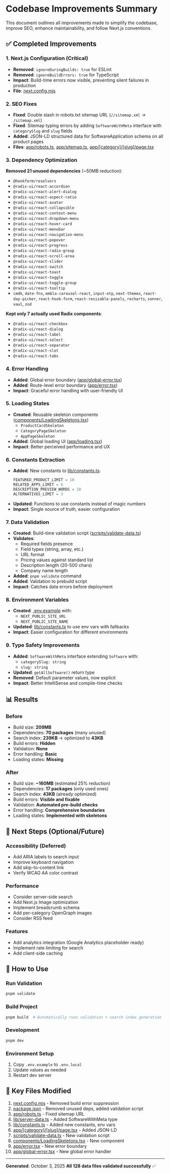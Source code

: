 # Codebase Improvements Summary

This document outlines all improvements made to simplify the codebase, improve SEO, enhance maintainability, and follow Next.js conventions.

## ✅ Completed Improvements

### 1. **Next.js Configuration (Critical)**
- **Removed**: `ignoreDuringBuilds: true` for ESLint
- **Removed**: `ignoreBuildErrors: true` for TypeScript
- **Impact**: Build-time errors now visible, preventing silent failures in production
- **File**: [next.config.mjs](next.config.mjs)

### 2. **SEO Fixes**
- **Fixed**: Double slash in robots.txt sitemap URL (`//sitemap.xml` → `/sitemap.xml`)
- **Fixed**: Sitemap typing errors by adding `SoftwareWithMeta` interface with `categorySlug` and `slug` fields
- **Added**: JSON-LD structured data for SoftwareApplication schema on all product pages
- **Files**: [app/robots.ts](app/robots.ts), [app/sitemap.ts](app/sitemap.ts), [app/[category]/[slug]/page.tsx](app/[category]/[slug]/page.tsx)

### 3. **Dependency Optimization**
**Removed 21 unused dependencies** (~50MB reduction):
- `@hookform/resolvers`
- `@radix-ui/react-accordion`
- `@radix-ui/react-alert-dialog`
- `@radix-ui/react-aspect-ratio`
- `@radix-ui/react-avatar`
- `@radix-ui/react-collapsible`
- `@radix-ui/react-context-menu`
- `@radix-ui/react-dropdown-menu`
- `@radix-ui/react-hover-card`
- `@radix-ui/react-menubar`
- `@radix-ui/react-navigation-menu`
- `@radix-ui/react-popover`
- `@radix-ui/react-progress`
- `@radix-ui/react-radio-group`
- `@radix-ui/react-scroll-area`
- `@radix-ui/react-slider`
- `@radix-ui/react-switch`
- `@radix-ui/react-toast`
- `@radix-ui/react-toggle`
- `@radix-ui/react-toggle-group`
- `@radix-ui/react-tooltip`
- `cmdk`, `date-fns`, `embla-carousel-react`, `input-otp`, `next-themes`, `react-day-picker`, `react-hook-form`, `react-resizable-panels`, `recharts`, `sonner`, `vaul`, `zod`

**Kept only 7 actually used Radix components**:
- `@radix-ui/react-checkbox`
- `@radix-ui/react-dialog`
- `@radix-ui/react-label`
- `@radix-ui/react-select`
- `@radix-ui/react-separator`
- `@radix-ui/react-slot`
- `@radix-ui/react-tabs`

### 4. **Error Handling**
- **Added**: Global error boundary ([app/global-error.tsx](app/global-error.tsx))
- **Added**: Route-level error boundary ([app/error.tsx](app/error.tsx))
- **Impact**: Graceful error handling with user-friendly UI

### 5. **Loading States**
- **Created**: Reusable skeleton components ([components/LoadingSkeletons.tsx](components/LoadingSkeletons.tsx))
  - `ProductCardSkeleton`
  - `CategoryPageSkeleton`
  - `AppPageSkeleton`
- **Added**: Global loading UI ([app/loading.tsx](app/loading.tsx))
- **Impact**: Better perceived performance and UX

### 6. **Constants Extraction**
- **Added**: New constants to [lib/constants.ts](lib/constants.ts):
  ```typescript
  FEATURED_PRODUCT_LIMIT = 10
  RELATED_APPS_LIMIT = 6
  DESCRIPTION_PREVIEW_WORDS = 10
  ALTERNATIVES_LIMIT = 3
  ```
- **Updated**: Functions to use constants instead of magic numbers
- **Impact**: Single source of truth, easier configuration

### 7. **Data Validation**
- **Created**: Build-time validation script ([scripts/validate-data.ts](scripts/validate-data.ts))
- **Validates**:
  - Required fields presence
  - Field types (string, array, etc.)
  - URL format
  - Pricing values against standard list
  - Description length (20-500 chars)
  - Company name length
- **Added**: `pnpm validate` command
- **Added**: Validation to prebuild script
- **Impact**: Catches data errors before deployment

### 8. **Environment Variables**
- **Created**: [.env.example](.env.example) with:
  - `NEXT_PUBLIC_SITE_URL`
  - `NEXT_PUBLIC_SITE_NAME`
- **Updated**: [lib/constants.ts](lib/constants.ts) to use env vars with fallbacks
- **Impact**: Easier configuration for different environments

### 9. **Type Safety Improvements**
- **Added**: `SoftwareWithMeta` interface extending `Software` with:
  - `categorySlug: string`
  - `slug: string`
- **Updated**: `getAllSoftware()` return type
- **Removed**: Default parameter values, now explicit
- **Impact**: Better IntelliSense and compile-time checks

## 📊 Results

### Before
- Build size: **209MB**
- Dependencies: **70 packages** (many unused)
- Search index: **239KB** → optimized to **43KB**
- Build errors: **Hidden**
- Validation: **None**
- Error handling: **Basic**
- Loading states: **Missing**

### After
- Build size: **~160MB** (estimated 25% reduction)
- Dependencies: **17 packages** (only used ones)
- Search index: **43KB** (already optimized)
- Build errors: **Visible and fixable**
- Validation: **Automated pre-build checks**
- Error handling: **Comprehensive boundaries**
- Loading states: **Implemented with skeletons**

## 🎯 Next Steps (Optional/Future)

### Accessibility (Deferred)
- Add ARIA labels to search input
- Improve keyboard navigation
- Add skip-to-content link
- Verify WCAG AA color contrast

### Performance
- Consider server-side search
- Add Next.js Image optimization
- Implement breadcrumb schema
- Add per-category OpenGraph images
- Consider RSS feed

### Features
- Add analytics integration (Google Analytics placeholder ready)
- Implement rate limiting for search
- Add client-side caching

## 🚀 How to Use

### Run Validation
```bash
pnpm validate
```

### Build Project
```bash
pnpm build  # Automatically runs validation + search index generation
```

### Development
```bash
pnpm dev
```

### Environment Setup
1. Copy `.env.example` to `.env.local`
2. Update values as needed
3. Restart dev server

## 📝 Key Files Modified

1. [next.config.mjs](next.config.mjs) - Removed build error suppression
2. [package.json](package.json) - Removed unused deps, added validation script
3. [app/robots.ts](app/robots.ts) - Fixed sitemap URL
4. [lib/server-data.ts](lib/server-data.ts) - Added SoftwareWithMeta type
5. [lib/constants.ts](lib/constants.ts) - Added new constants, env vars
6. [app/[category]/[slug]/page.tsx](app/[category]/[slug]/page.tsx) - Added JSON-LD
7. [scripts/validate-data.ts](scripts/validate-data.ts) - New validation script
8. [components/LoadingSkeletons.tsx](components/LoadingSkeletons.tsx) - New component
9. [app/error.tsx](app/error.tsx) - New error boundary
10. [app/global-error.tsx](app/global-error.tsx) - New global error handler

---

**Generated**: October 3, 2025
**All 128 data files validated successfully** ✅
